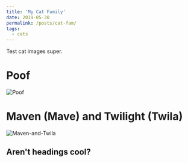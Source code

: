 ```yaml
---
title: 'My Cat Family'
date: 2019-05-30
permalink: /posts/cat-fam/
tags:
  - cats
---
```


Test cat images super.

Poof
======
![Poof](https://user-images.githubusercontent.com/50593830/58729276-fccb9e00-83b6-11e9-9426-c5b83f6251e6.JPG)


Maven (Mave) and Twilight (Twila)
======
![Maven-and-Twila](https://user-images.githubusercontent.com/50593830/58729282-005f2500-83b7-11e9-9ec1-6c5c16d76eab.jpg)


Aren't headings cool?
------